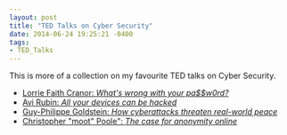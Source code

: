```yaml
---
layout: post
title: "TED Talks on Cyber Security"
date: 2014-06-24 19:25:21 -0400
tags:
- TED_Talks
---
```


This is more of a collection on my favourite TED talks on Cyber Security.

- [Lorrie Faith Cranor: *What's wrong with your pa$$w0rd?*](https://www.ted.com/talks/lorrie_faith_cranor_what_s_wrong_with_your_pa_w0rd)
- [Avi Rubin: *All your devices can be hacked*](https://www.ted.com/talks/avi_rubin_all_your_devices_can_be_hacked)
- [Guy-Philippe Goldstein: *How cyberattacks threaten real-world peace*](https://www.ted.com/talks/guy_philippe_goldstein_how_cyberattacks_threaten_real_world_peace)
- [Christopher "moot" Poole": *The case for anonymity online*](https://www.ted.com/talks/christopher_moot_poole_the_case_for_anonymity_online)

